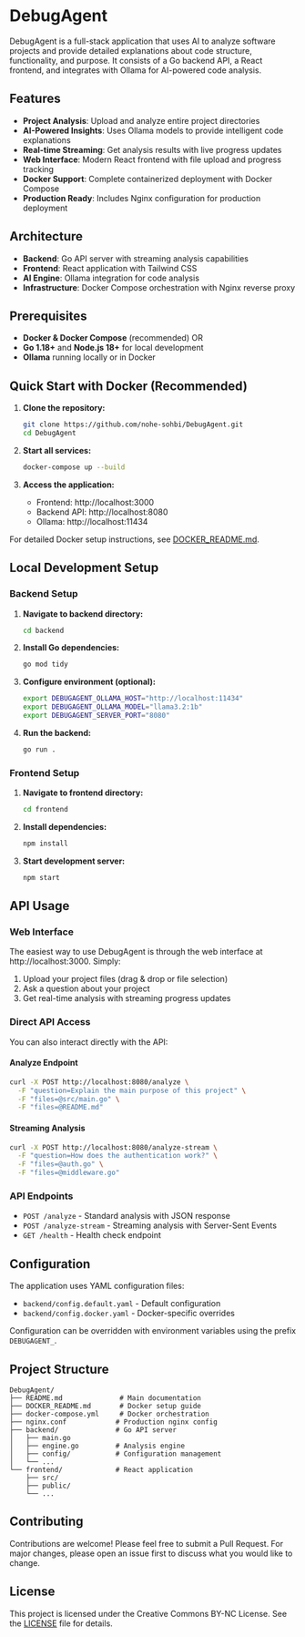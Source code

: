 # DebugAgent

DebugAgent is a full-stack application that uses AI to analyze software projects and provide detailed explanations about code structure, functionality, and purpose. It consists of a Go backend API, a React frontend, and integrates with Ollama for AI-powered code analysis.

## Features

- **Project Analysis**: Upload and analyze entire project directories
- **AI-Powered Insights**: Uses Ollama models to provide intelligent code explanations
- **Real-time Streaming**: Get analysis results with live progress updates
- **Web Interface**: Modern React frontend with file upload and progress tracking
- **Docker Support**: Complete containerized deployment with Docker Compose
- **Production Ready**: Includes Nginx configuration for production deployment

## Architecture

- **Backend**: Go API server with streaming analysis capabilities
- **Frontend**: React application with Tailwind CSS
- **AI Engine**: Ollama integration for code analysis
- **Infrastructure**: Docker Compose orchestration with Nginx reverse proxy

## Prerequisites

- **Docker & Docker Compose** (recommended) OR
- **Go 1.18+** and **Node.js 18+** for local development
- **Ollama** running locally or in Docker

## Quick Start with Docker (Recommended)

1. **Clone the repository:**
   ```bash
   git clone https://github.com/nohe-sohbi/DebugAgent.git
   cd DebugAgent
   ```

2. **Start all services:**
   ```bash
   docker-compose up --build
   ```

3. **Access the application:**
   - Frontend: http://localhost:3000
   - Backend API: http://localhost:8080
   - Ollama: http://localhost:11434

For detailed Docker setup instructions, see [DOCKER_README.md](DOCKER_README.md).

## Local Development Setup

### Backend Setup

1. **Navigate to backend directory:**
   ```bash
   cd backend
   ```

2. **Install Go dependencies:**
   ```bash
   go mod tidy
   ```

3. **Configure environment (optional):**
   ```bash
   export DEBUGAGENT_OLLAMA_HOST="http://localhost:11434"
   export DEBUGAGENT_OLLAMA_MODEL="llama3.2:1b"
   export DEBUGAGENT_SERVER_PORT="8080"
   ```

4. **Run the backend:**
   ```bash
   go run .
   ```

### Frontend Setup

1. **Navigate to frontend directory:**
   ```bash
   cd frontend
   ```

2. **Install dependencies:**
   ```bash
   npm install
   ```

3. **Start development server:**
   ```bash
   npm start
   ```

## API Usage

### Web Interface

The easiest way to use DebugAgent is through the web interface at http://localhost:3000. Simply:

1. Upload your project files (drag & drop or file selection)
2. Ask a question about your project
3. Get real-time analysis with streaming progress updates

### Direct API Access

You can also interact directly with the API:

#### Analyze Endpoint

```bash
curl -X POST http://localhost:8080/analyze \
  -F "question=Explain the main purpose of this project" \
  -F "files=@src/main.go" \
  -F "files=@README.md"
```

#### Streaming Analysis

```bash
curl -X POST http://localhost:8080/analyze-stream \
  -F "question=How does the authentication work?" \
  -F "files=@auth.go" \
  -F "files=@middleware.go"
```

### API Endpoints

- `POST /analyze` - Standard analysis with JSON response
- `POST /analyze-stream` - Streaming analysis with Server-Sent Events
- `GET /health` - Health check endpoint

## Configuration

The application uses YAML configuration files:

- `backend/config.default.yaml` - Default configuration
- `backend/config.docker.yaml` - Docker-specific overrides

Configuration can be overridden with environment variables using the prefix `DEBUGAGENT_`.

## Project Structure

```
DebugAgent/
├── README.md              # Main documentation
├── DOCKER_README.md       # Docker setup guide
├── docker-compose.yml     # Docker orchestration
├── nginx.conf            # Production nginx config
├── backend/              # Go API server
│   ├── main.go
│   ├── engine.go         # Analysis engine
│   ├── config/           # Configuration management
│   └── ...
└── frontend/             # React application
    ├── src/
    ├── public/
    └── ...
```

## Contributing

Contributions are welcome! Please feel free to submit a Pull Request. For major changes, please open an issue first to discuss what you would like to change.

## License

This project is licensed under the Creative Commons BY-NC License. See the [LICENSE](backend/LICENSE) file for details.
